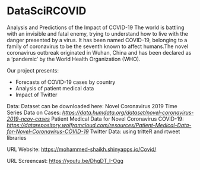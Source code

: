 # DataSciRCOVID

Analysis and Predictions of the Impact of COVID-19
The world is battling with an invisible and  fatal enemy, trying to understand how to live with the danger presented by a virus. It has been named COVID-19, belonging to a family of coronavirus to be the seventh known to affect humans.The novel coronavirus outbreak originated in Wuhan, China and has been declared as a ‘pandemic’ by the World Health Organization (WHO).  

Our project presents:
- Forecasts of COVID-19 cases by country
- Analysis of patient medical data
- Impact of Twitter

Data: 
Dataset can be downloaded here: 
Novel Coronavirus 2019 Time Series Data on Cases: *https://data.humdata.org/dataset/novel-coronavirus-2019-ncov-cases* 
Patient Medical Data for Novel Coronavirus COVID-19: *https://datarepository.wolframcloud.com/resources/Patient-Medical-Data-for-Novel-Coronavirus-COVID-19*
Twitter Data: using tritteR and rtweet libraries

URL Website: https://mohammed-shaikh.shinyapps.io/Covid/

URL Screencast: https://youtu.be/DhgDT_I-Ogg
